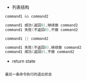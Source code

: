
- 列表结构

```c
command1 && command2

command1 成功(返回0),继续做 command2
command1 失败(不返回0),不做 command2

command1 || command2

command1 失败(不返回0),继续做 command2
command1 成功(返回0),不做 command2

```

- return state

```c

最后一条命令执行的退出状态

```
